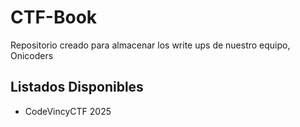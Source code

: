 # CTF-Book
Repositorio creado para almacenar los write ups de nuestro equipo, Onicoders

## Listados Disponibles

- CodeVincyCTF 2025
